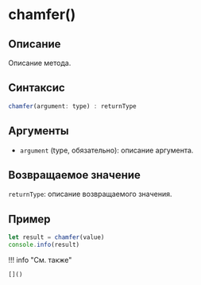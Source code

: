 # chamfer()

## Описание
Описание метода.

## Синтаксис
```javascript
chamfer(argument: type) : returnType
```

## Аргументы
- `argument` (type, обязательно): описание аргумента.

## Возвращаемое значение
`returnType`: описание возвращаемого значения.

## Пример
```javascript linenums="1"
let result = chamfer(value)
console.info(result)
```

!!! info "См. также"

    []()


